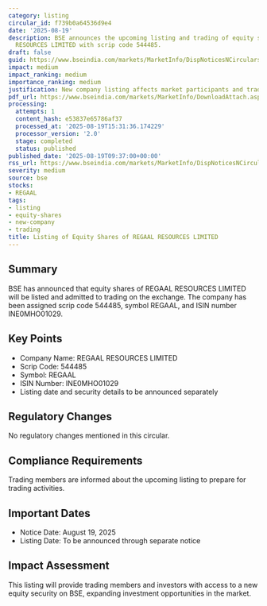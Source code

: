```yaml
---
category: listing
circular_id: f739b0a64536d9e4
date: '2025-08-19'
description: BSE announces the upcoming listing and trading of equity shares of REGAAL
  RESOURCES LIMITED with scrip code 544485.
draft: false
guid: https://www.bseindia.com/markets/MarketInfo/DispNoticesNCirculars.aspx?Noticeid={B1A97D93-FE32-4D05-8834-0A727074425C}&noticeno=20250819-16&dt=08/19/2025&icount=16&totcount=52&flag=0
impact: medium
impact_ranking: medium
importance_ranking: medium
justification: New company listing affects market participants and trading members
pdf_url: https://www.bseindia.com/markets/MarketInfo/DownloadAttach.aspx?id=20250819-16&attachedId=
processing:
  attempts: 1
  content_hash: e53837e65786af37
  processed_at: '2025-08-19T15:31:36.174229'
  processor_version: '2.0'
  stage: completed
  status: published
published_date: '2025-08-19T09:37:00+00:00'
rss_url: https://www.bseindia.com/markets/MarketInfo/DispNoticesNCirculars.aspx?Noticeid={B1A97D93-FE32-4D05-8834-0A727074425C}&noticeno=20250819-16&dt=08/19/2025&icount=16&totcount=52&flag=0
severity: medium
source: bse
stocks:
- REGAAL
tags:
- listing
- equity-shares
- new-company
- trading
title: Listing of Equity Shares of REGAAL RESOURCES LIMITED
---
```


## Summary

BSE has announced that equity shares of REGAAL RESOURCES LIMITED will be listed and admitted to trading on the exchange. The company has been assigned scrip code 544485, symbol REGAAL, and ISIN number INE0MHO01029.

## Key Points

- Company Name: REGAAL RESOURCES LIMITED
- Scrip Code: 544485
- Symbol: REGAAL
- ISIN Number: INE0MHO01029
- Listing date and security details to be announced separately

## Regulatory Changes

No regulatory changes mentioned in this circular.

## Compliance Requirements

Trading members are informed about the upcoming listing to prepare for trading activities.

## Important Dates

- Notice Date: August 19, 2025
- Listing Date: To be announced through separate notice

## Impact Assessment

This listing will provide trading members and investors with access to a new equity security on BSE, expanding investment opportunities in the market.